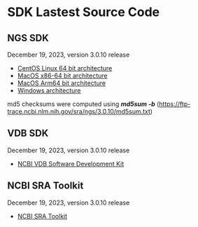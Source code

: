 # SDK Lastest Source Code

## NGS SDK

December 19, 2023, version 3.0.10 release

* [CentOS Linux 64 bit architecture](https://ftp-trace.ncbi.nlm.nih.gov/sra/ngs/3.0.10/ngs-sdk.3.0.10-linux.tar.gz)
* [MacOS x86-64 bit architecture](https://ftp-trace.ncbi.nlm.nih.gov/sra/ngs/3.0.10/ngs-sdk.3.0.10-mac-x86.tar.gz)
* [MacOS Arm64 bit architecture](https://ftp-trace.ncbi.nlm.nih.gov/sra/ngs/3.0.10/ngs-sdk.3.0.10-mac-arm.tar.gz)
* [Windows architecture](https://ftp-trace.ncbi.nlm.nih.gov/sra/ngs/3.0.10/ngs-sdk.3.0.10-win.zip)

md5 checksums were computed using _**md5sum -b**_ (https://ftp-trace.ncbi.nlm.nih.gov/sra/ngs/3.0.10/md5sum.txt)

## VDB SDK

December 19, 2023, version 3.0.10 release

* [NCBI VDB Software Development Kit](https://github.com/ncbi/ncbi-vdb) 

## NCBI SRA Toolkit

December 19, 2023, version 3.0.10 release

* [NCBI SRA Toolkit](https://github.com/ncbi/sra-tools) 


